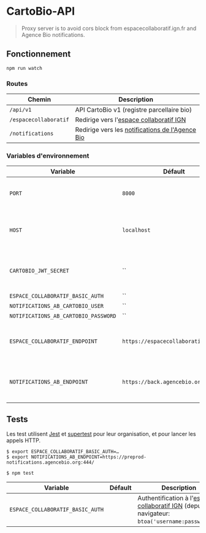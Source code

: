 # CartoBio-API

> Proxy server is to avoid cors block from espacecollaboratif.ign.fr
> and Agence Bio notifications.

## Fonctionnement

```shell
npm run watch
```

### Routes

| Chemin                       | Description
| ---                          | ---
| `/api/v1`                    | API CartoBio v1 (registre parcellaire bio)
| `/espacecollaboratif`        | Redirige vers l'[espace collaboratif IGN][api-ign-collab]
| `/notifications`             | Redirige vers les [notifications de l'Agence Bio][api-ab]


### Variables d'environnement

| Variable                            | Défault                                   | Description
| ---                                 | ---                                       | ---
| `PORT`                              | `8000`                                    | Port réseau sur lequel exposer l'application
| `HOST`                              | `localhost`                               | Interface réseau sur laquelle exposer l'application
| `CARTOBIO_JWT_SECRET`               | ``                                        | Secret JSON Web Token, pour vérifier l'authenticité des tokens
| `ESPACE_COLLABORATIF_BASIC_AUTH`    | ``                                        |
| `NOTIFICATIONS_AB_CARTOBIO_USER`    | ``                                        |
| `NOTIFICATIONS_AB_CARTOBIO_PASSWORD`| ``                                        |
| `ESPACE_COLLABORATIF_ENDPOINT`      | `https://espacecollaboratif.ign.fr`       | Point d'accès à l'[API Espace Collaboratif d'IGN][api-ign-collab]
| `NOTIFICATIONS_AB_ENDPOINT`         | `https://back.agencebio.org` | Point d'accès aux [notifications de l'Agence Bio][api-ab]


## Tests

Les test utilisent [Jest] et [supertest] pour leur organisation,
et pour lancer les appels HTTP.

```shell
$ export ESPACE_COLLABORATIF_BASIC_AUTH=…
$ export NOTIFICATIONS_AB_ENDPOINT=https://preprod-notifications.agencebio.org:444/

$ npm test
```

| Variable                          | Défault             | Description
| ---                               | ---                 | ---
| `ESPACE_COLLABORATIF_BASIC_AUTH`  |                     | Authentification à l'[espace collaboratif IGN][api-ign-collab] (depuis un navigateur: `btoa('username:password')`).


[api-ign-collab]: https://espacecollaboratif.ign.fr/api/doc
[api-ab]: https://preprod-notification.agencebio.org/

[Jest]: https://jestjs.io/docs/en/getting-started
[supertest]: https://github.com/visionmedia/supertest#readme
